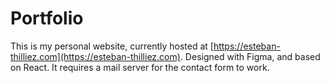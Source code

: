 # Portfolio

This is my personal website, currently hosted at [https://esteban-thilliez.com](https://esteban-thilliez.com). Designed with Figma, and based on React. It requires a mail server for the contact form to work.